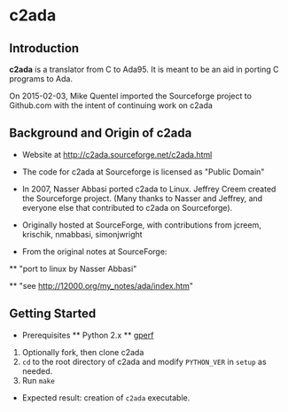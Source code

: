 c2ada
=====

## Introduction

__c2ada__ is a translator from C to Ada95. It is meant to be an aid in porting C programs to Ada.

On 2015-02-03, Mike Quentel imported the Sourceforge project to Github.com with the intent of continuing work on c2ada

## Background and Origin of __c2ada__
* Website at http://c2ada.sourceforge.net/c2ada.html

* The code for c2ada at Sourceforge is licensed as "Public Domain"

* In 2007, Nasser Abbasi ported c2ada to Linux. Jeffrey Creem created the Sourceforge project. (Many thanks to Nasser and Jeffrey, and everyone else that contributed to c2ada on Sourceforge).

* Originally hosted at SourceForge, with contributions from jcreem, krischik, nmabbasi, simonjwright

* From the original notes at SourceForge:

** "port to linux by Nasser Abbasi"

** "see http://12000.org/my_notes/ada/index.htm"

## Getting Started
* Prerequisites
** Python 2.x
** [gperf](ftp://ftp.gnu.org/gnu/gperf/)
1. Optionally fork, then clone c2ada
1. `cd` to the root directory of c2ada and modify `PYTHON_VER` in `setup` as needed.
1. Run `make`
* Expected result: creation of `c2ada` executable.
